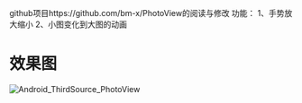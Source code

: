 
github项目https://github.com/bm-x/PhotoView的阅读与修改 功能： 1、手势放大缩小 2、小图变化到大图的动画

# 效果图

![Android_ThirdSource_PhotoView](./demo1.gif)
